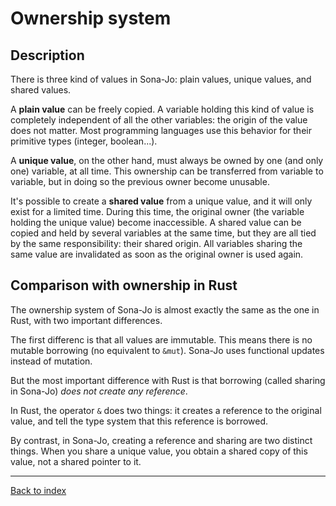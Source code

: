 # Ownership system

## Description

There is three kind of values in Sona-Jo: plain values, unique values,
and shared values.

A **plain value** can be freely copied. A variable holding this kind of value is
completely independent of all the other variables: the origin of the value does
not matter. Most programming languages use this behavior for their primitive
types (integer, boolean...).

A **unique value**, on the other hand, must always be owned by one (and only
one) variable, at all time. This ownership can be transferred from variable to
variable, but in doing so the previous owner become unusable.

It's possible to create a **shared value** from a unique value, and it will only
exist for a limited time. During this time, the original owner (the variable
holding the unique value) become inaccessible. A shared value can be copied and
held by several variables at the same time, but they are all tied by the same
responsibility: their shared origin. All variables sharing the same value are
invalidated as soon as the original owner is used again.


## Comparison with ownership in Rust

The ownership system of Sona-Jo is almost exactly the same as the one in Rust,
with two important differences.

The first differenc is that all values are immutable. This means there is no
mutable borrowing (no equivalent to `&mut`). Sona-Jo uses functional updates
instead of mutation.

But the most important difference with Rust is that borrowing (called sharing in
Sona-Jo) *does not create any reference*.

In Rust, the operator `&` does two things: it creates a reference to the
original value, and tell the type system that this reference is borrowed.

By contrast, in Sona-Jo, creating a reference and sharing are two distinct
things. When you share a unique value, you obtain a shared copy of this value,
not a shared pointer to it.


---
[Back to index](index.md)